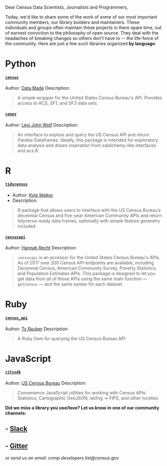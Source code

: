 Dear Census Data Scientists, Journalists and Programmers,

Today, we'd like to share some of the work of some of our most important community members, our library builders and maintainers. These individuals and groups often maintain these projects in there spare time, out of earnest conviction to the philosophy of open source. They deal with the headaches of breaking changes so others don't have to -- the life-force of the community. Here are just a few such libraries organized **by language**:

# Python

#### [`census`](https://github.com/datamade/census)
Author: [Data Made](https://datamade.us/)
Description: 
> A simple wrapper for the United States Census Bureau's API. Provides access to ACS, SF1, and SF3 data sets.

#### [`cenpy`](https://github.com/ljwolf/cenpy)
Author: [Levi John Wolf](http://ljwolf.org)
Description:
> An interface to explore and query the US Census API and return Pandas Dataframes. Ideally, this package is intended for exploratory data analysis and draws inspiration from sqlalchemy-like interfaces and acs.R.


# R
#### [`tidycensus`](https://github.com/walkerke/tidycensus)
- Author: [Kyle Walker](https://www.linkedin.com/in/walkerke/)
- Description: 
> R package that allows users to interface with the US Census Bureau’s decennial Census and five-year American Community APIs and return tidyverse-ready data frames, optionally with simple feature geometry included. 

#### [`censusapi`](https://github.com/hrecht/censusapi)
Author: [Hannah Recht](https://hrecht.github.io/)
Description:
> `censusapi` is an accessor for the United States Census Bureau's APIs. As of 2017 over 200 Census API endpoints are available, including Decennial Census, American Community Survey, Poverty Statistics, and Population Estimates APIs. This package is designed to let you get data from all of those APIs using the same main function — `getCensus` — and the same syntax for each dataset.

# Ruby
#### [`census_api`](https://github.com/tyrauber/census_api)
Author: [Ty Rauber](https://www.linkedin.com/in/ty-rauber-69822b5/)
Description: 
> A Ruby Gem for querying the US Census Bureau API

# JavaScript
#### [`citysdk`](https://github.com/uscensusbureau/citysdk)
Author: [US Census Bureau](https://www.census.gov/developers)
Description:
> Convenience JavaScript utilities for working with Census APIs: Statistics, Cartographic GeoJSON, lat/lng -> FIPS, and other niceties



**Did we miss a library you use/love? Let us know in one of our community channels:**
## - [Slack](https://join.slack.com/t/uscensusbureau/shared_invite/enQtMjQ3NzUyNTM3NDU3LTZmNGI1MmQzY2Y2ZTU1ODJhNDQwMmY2YmZiNmFkNzg4YmJkYmQzZjQyNDhkNDYxN2JhYjkxZDEwMGI2OGU5NzQ)
## - [Gitter](https://gitter.im/uscensusbureau/home)
_or send us an email: cnmp.developers.list@census.gov_